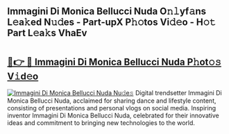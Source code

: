 ## Immagini Di Monica Bellucci Nuda O𝚗𝚕yf𝚊ns L𝚎a𝚔ed N𝚞𝚍es - Part-upX P𝚑𝚘tos Vi𝚍𝚎o - H𝚘𝚝 Part L𝚎a𝚔s VhaEv

# <h2><a href="http://kfbddnd.oniu.top/?m=Immagini+Di+Monica+Bellucci+Nuda">🔗👉 🔴 Immagini Di Monica Bellucci Nuda P𝚑ot𝚘𝚜 V𝚒d𝚎o</a></h2>

[![Immagini Di Monica Bellucci Nuda Nu𝚍e𝚜](https://i.imgur.com/0qMVB7G.gif)](http://kfbddnd.oniu.top/?m=Immagini+Di+Monica+Bellucci+Nuda)
Digital trendsetter Immagini Di Monica Bellucci Nuda, acclaimed for sharing dance and lifestyle content, consisting of presentations and personal vlogs on social media. Inspiring inventor Immagini Di Monica Bellucci Nuda, celebrated for their innovative ideas and commitment to bringing new technologies to the world.  
